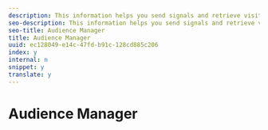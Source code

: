 ```yaml
---
description: This information helps you send signals and retrieve visitor segments from Adobe Audience Manager.
seo-description: This information helps you send signals and retrieve visitor segments from Adobe Audience Manager.
seo-title: Audience Manager
title: Audience Manager
uuid: ec128049-e14c-47fd-b91c-128cd885c206
index: y
internal: n
snippet: y
translate: y
---
```


# Audience Manager

